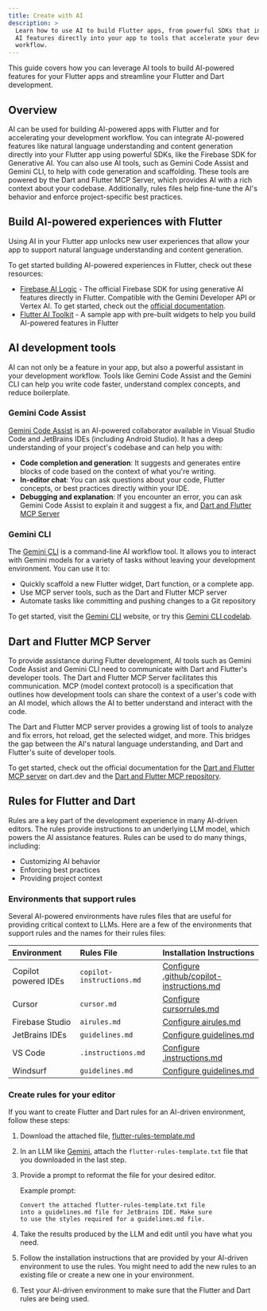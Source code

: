 ```yaml
---
title: Create with AI
description: >
  Learn how to use AI to build Flutter apps, from powerful SDKs that integrate
  AI features directly into your app to tools that accelerate your development
  workflow.
---
```


This guide covers how you can leverage AI tools to build AI-powered features for
your Flutter apps and streamline your Flutter and Dart development.

## Overview

AI can be used for building AI-powered apps with Flutter and
for accelerating your development workflow. You can
integrate AI-powered features like
natural language understanding and content generation
directly into your Flutter app using powerful SDKs,
like the Firebase SDK for Generative AI. You can also use
AI tools, such as Gemini Code Assist and Gemini CLI, to help
with code generation and scaffolding. These tools are
powered by the Dart and Flutter MCP Server, which provides
AI with a rich context about your codebase. Additionally,
rules files help fine-tune the AI's behavior and enforce
project-specific best practices.

## Build AI-powered experiences with Flutter

Using AI in your Flutter app unlocks new user experiences that allow your app
to support natural language understanding and content generation. 

To get started building AI-powered experiences in Flutter, check out these 
resources:

* [Firebase AI Logic][] - The official Firebase SDK for using generative AI
  features directly in Flutter. Compatible with the Gemini Developer API or
  Vertex AI. To get started, check out the
  [official documentation][firebase-ai-logic-docs].
* [Flutter AI Toolkit][] - A sample app with pre-built widgets to help you build
  AI-powered features in Flutter

[Firebase AI Logic]: {{site.firebase}}/docs/ai-logic
[firebase-ai-logic-docs]: {{site.firebase}}/docs/ai-logic/get-started
[Flutter AI Toolkit]: {{site.url}}/ai-toolkit

## AI development tools

AI can not only be a feature in your app, but also a powerful assistant in your
development workflow. Tools like Gemini Code Assist and the Gemini CLI can help
you write code faster, understand complex concepts, and reduce boilerplate.

### Gemini Code Assist

[Gemini Code Assist][] is an AI-powered collaborator available in
Visual Studio Code and JetBrains IDEs (including Android Studio). It has a deep
understanding of your project's codebase and can help you with:

* **Code completion and generation**: It suggests and generates entire blocks of
  code based on the context of what you're writing.
* **In-editor chat**: You can ask questions about your code, Flutter concepts,
  or best practices directly within your IDE.
* **Debugging and explanation**: If you encounter an error, you can ask Gemini
  Code Assist to explain it and suggest a fix, and
  [Dart and Flutter MCP Server][dart-mcp-flutter-docs]

[Gemini Code Assist]: https://codeassist.google/

### Gemini CLI

The [Gemini CLI][] is a command-line AI workflow tool. It allows you to interact
with Gemini models for a variety of tasks without leaving your development
environment. You can use it to:

* Quickly scaffold a new Flutter widget, Dart function, or a complete app.
* Use MCP server tools, such as the Dart and Flutter MCP server
* Automate tasks like committing and pushing changes to a Git repository

To get started, visit the [Gemini CLI][] website, or try this
[Gemini CLI codelab][].

[Gemini CLI]: {{site.github}}/google-gemini/gemini-cli
[Gemini CLI codelab]: https://codelabs.developers.google.com/gemini-cli-hands-on

## Dart and Flutter MCP Server

To provide assistance during Flutter development, AI tools such as
Gemini Code Assist and Gemini CLI need to communicate with Dart
and Flutter's developer tools. The Dart and
Flutter MCP Server facilitates this communication.
MCP (model context protocol) is a specification that
outlines how development tools can share the context of a user's code
with an AI model, which allows the AI to better understand and interact
with the code.

The Dart and Flutter MCP server provides a growing list of tools to analyze
and fix errors, hot reload, get the selected widget, and more. This bridges
the gap between the AI's natural language understanding, and
Dart and Flutter's suite of developer tools.

To get started, check out the official documentation for the
[Dart and Flutter MCP server][dart-mcp-dart-docs]
on dart.dev and the [Dart and Flutter MCP repository][dart-mcp-github].

[dart-mcp-dart-docs]: {{site.dart-site}}/tools/mcp-server
[dart-mcp-github]: {{site.github}}/dart-lang/ai/tree/main/pkgs/dart_mcp_server
[dart-mcp-flutter-docs]: #dart-and-flutter-mcp-server

## Rules for Flutter and Dart

Rules are a key part of the development experience in many
AI-driven editors. The rules provide instructions to an
underlying LLM model, which powers the
AI assistance features. Rules can be used to do many things,
including:

*   Customizing AI behavior
*   Enforcing best practices
*   Providing project context

### Environments that support rules

Several AI-powered environments have rules files
that are useful for providing critical context to LLMs.
Here are a few of the environments that support
rules and the names for their rules files:

| Environment | Rules File | Installation Instructions |
| :--- | :--- | :--- |
| Copilot powered IDEs | `copilot-instructions.md` | [Configure .github/copilot-instructions.md][] |
| Cursor | `cursor.md` | [Configure cursorrules.md][] |
| Firebase Studio | `airules.md` | [Configure airules.md][] |
| JetBrains IDEs | `guidelines.md` | [Configure guidelines.md][] |
| VS Code | `.instructions.md` | [Configure .instructions.md][] |
| Windsurf | `guidelines.md` | [Configure guidelines.md][] |

[Configure airules.md]: https://firebase.google.com/docs/studio/set-up-gemini#custom-instructions
[Configure .github/copilot-instructions.md]: https://code.visualstudio.com/docs/copilot/copilot-customization#_custom-instructions
[Configure cursorrules.md]: https://docs.cursor.com/en/context/rules
[Configure guidelines.md]: https://www.jetbrains.com/help/junie/customize-guidelines.html
[Configure .instructions.md]: https://code.visualstudio.com/docs/copilot/copilot-customization#_custom-instructions
[Configure guidelines.md]: https://docs.windsurf.com/windsurf/cascade/memories#rules

### Create rules for your editor

If you want to create Flutter and Dart rules for an
AI-driven environment, follow these steps:

1.  Download the attached file,
    [flutter-rules-template.md](/assets/files/flutter-rules-template)

1.  In an LLM like [Gemini][], attach the
    `flutter-rules-template.txt` file that you downloaded in
    the last step.
    
1.  Provide a prompt to reformat the file for your desired
    editor.

    Example prompt:

    ```text
    Convert the attached flutter-rules-template.txt file
    into a guidelines.md file for JetBrains IDE. Make sure
    to use the styles required for a guidelines.md file.
    ```

1.  Take the results produced by the LLM and edit until
    you have what you need.

1.  Follow the installation instructions that are provided
    by your AI-driven environment to use the rules. You
    might need to add the new rules to an existing file
    or create a new one in your environment. 

1.  Test your AI-driven environment to make sure that the
    Flutter and Dart rules are being used.

[Gemini]: https://gemini.google.com/
